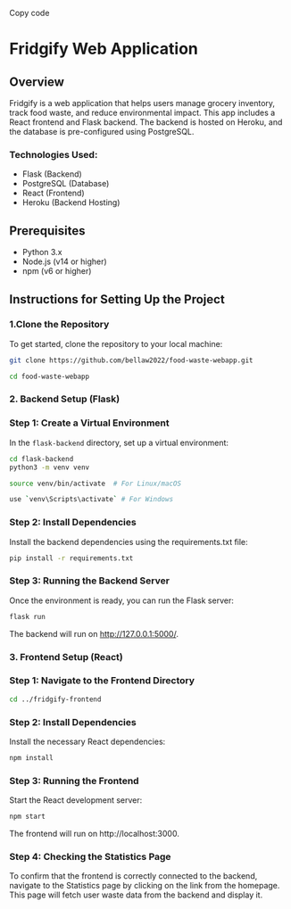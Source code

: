 
Copy code
# Fridgify Web Application

## Overview
Fridgify is a web application that helps users manage grocery inventory, track food waste, and reduce environmental impact. This app includes a React frontend and Flask backend. The backend is hosted on Heroku, and the database is pre-configured using PostgreSQL.

### Technologies Used:
- Flask (Backend)
- PostgreSQL (Database)
- React (Frontend)
- Heroku (Backend Hosting)
  
## Prerequisites
- Python 3.x
- Node.js (v14 or higher)
- npm (v6 or higher)

## Instructions for Setting Up the Project

### 1.Clone the Repository
To get started, clone the repository to your local machine:
```bash
git clone https://github.com/bellaw2022/food-waste-webapp.git
```
```bash
cd food-waste-webapp
```

### 2. Backend Setup (Flask)

### Step 1: Create a Virtual Environment
In the `flask-backend` directory, set up a virtual environment:
```bash
cd flask-backend
python3 -m venv venv
```
```bash
source venv/bin/activate  # For Linux/macOS
```


```bash
use `venv\Scripts\activate` # For Windows
```


### Step 2: Install Dependencies
Install the backend dependencies using the requirements.txt file:
```bash
pip install -r requirements.txt
```
### Step 3: Running the Backend Server
Once the environment is ready, you can run the Flask server:
```bash
flask run
```
The backend will run on http://127.0.0.1:5000/.

### 3. Frontend Setup (React)
### Step 1: Navigate to the Frontend Directory
```bash
cd ../fridgify-frontend
```
### Step 2: Install Dependencies
Install the necessary React dependencies:
```bash
npm install
```
### Step 3: Running the Frontend
Start the React development server:
```bash
npm start
```
The frontend will run on http://localhost:3000.

### Step 4: Checking the Statistics Page
To confirm that the frontend is correctly connected to the backend, navigate to the Statistics page by clicking on the link from the homepage. This page will fetch user waste data from the backend and display it.